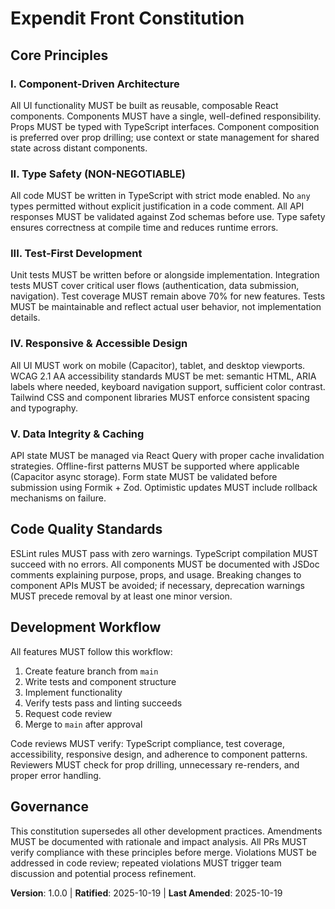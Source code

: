 # Expendit Front Constitution

## Core Principles

### I. Component-Driven Architecture
All UI functionality MUST be built as reusable, composable React components. Components MUST have a single, well-defined responsibility. Props MUST be typed with TypeScript interfaces. Component composition is preferred over prop drilling; use context or state management for shared state across distant components.

### II. Type Safety (NON-NEGOTIABLE)
All code MUST be written in TypeScript with strict mode enabled. No `any` types permitted without explicit justification in a code comment. All API responses MUST be validated against Zod schemas before use. Type safety ensures correctness at compile time and reduces runtime errors.

### III. Test-First Development
Unit tests MUST be written before or alongside implementation. Integration tests MUST cover critical user flows (authentication, data submission, navigation). Test coverage MUST remain above 70% for new features. Tests MUST be maintainable and reflect actual user behavior, not implementation details.

### IV. Responsive & Accessible Design
All UI MUST work on mobile (Capacitor), tablet, and desktop viewports. WCAG 2.1 AA accessibility standards MUST be met: semantic HTML, ARIA labels where needed, keyboard navigation support, sufficient color contrast. Tailwind CSS and component libraries MUST enforce consistent spacing and typography.

### V. Data Integrity & Caching
API state MUST be managed via React Query with proper cache invalidation strategies. Offline-first patterns MUST be supported where applicable (Capacitor async storage). Form state MUST be validated before submission using Formik + Zod. Optimistic updates MUST include rollback mechanisms on failure.

## Code Quality Standards

ESLint rules MUST pass with zero warnings. TypeScript compilation MUST succeed with no errors. All components MUST be documented with JSDoc comments explaining purpose, props, and usage. Breaking changes to component APIs MUST be avoided; if necessary, deprecation warnings MUST precede removal by at least one minor version.

## Development Workflow

All features MUST follow this workflow:
1. Create feature branch from `main`
2. Write tests and component structure
3. Implement functionality
4. Verify tests pass and linting succeeds
5. Request code review
6. Merge to `main` after approval

Code reviews MUST verify: TypeScript compliance, test coverage, accessibility, responsive design, and adherence to component patterns. Reviewers MUST check for prop drilling, unnecessary re-renders, and proper error handling.

## Governance

This constitution supersedes all other development practices. Amendments MUST be documented with rationale and impact analysis. All PRs MUST verify compliance with these principles before merge. Violations MUST be addressed in code review; repeated violations MUST trigger team discussion and potential process refinement.

**Version**: 1.0.0 | **Ratified**: 2025-10-19 | **Last Amended**: 2025-10-19
